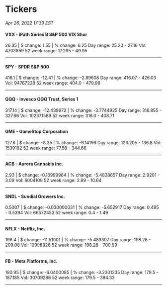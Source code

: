 # Tickers
*Apr 26, 2022 17:39 EST*

#### VXX - iPath Series B S&P 500 VIX Shor
26.35 | $ change: 1.55 | % change: 6.25
Day range: 25.23 - 27.16 Vol: 4703859
52 week range: 17.295 - 49.95

---

#### SPY - SPDR S&P 500
416.1 | $ change: -12.41 | % change: -2.89608
Day range: 416.07 - 426.03 Vol: 94767228
52 week range: 404.0 - 479.98

---

#### QQQ - Invesco QQQ Trust, Series 1
317.14 | $ change: -12.439972 | % change: -3.7744925
Day range: 316.855 - 327.66 Vol: 102371589
52 week range: 316.0 - 408.71

---

#### GME - GameStop Corporation
127.6 | $ change: -8.35 | % change: -6.14196
Day range: 126.205 - 136.8 Vol: 1539182
52 week range: 77.58 - 344.66

---

#### ACB - Aurora Cannabis Inc.
2.93 | $ change: -0.16999984 | % change: -5.4838657
Day range: 2.9201 - 3.09 Vol: 6004109
52 week range: 2.89 - 10.64

---

#### SNDL - Sundial Growers Inc.
0.5007 | $ change: -0.030000031 | % change: -5.652917
Day range: 0.495 - 0.5394 Vol: 66572453
52 week range: 0.4 - 1.49

---

#### NFLX - Netflix, Inc.
198.4 | $ change: -11.51001 | % change: -5.483307
Day range: 198.28 - 209.08 Vol: 19998926
52 week range: 198.28 - 700.99

---

#### FB - Meta Platforms, Inc.
180.95 | $ change: -6.0400085 | % change: -3.2301235
Day range: 179.5 - 187.185 Vol: 30709286
52 week range: 179.5 - 384.33

---

